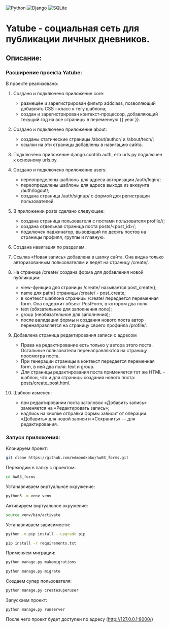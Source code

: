 ![Python](https://img.shields.io/badge/Python-3.10-blue?style=for-the-badge&logo=python&logoColor=yellow)
![Django](https://img.shields.io/badge/Django-2.2.6-red?style=for-the-badge&logo=django&logoColor=blue)
![SQLite](https://img.shields.io/badge/sqlite-%2307405e.svg?style=for-the-badge&logo=sqlite&logoColor=white)


# Yatube - социальная сеть для публикации личных дневников. 

## Описание:
### Расширение проекта Yatube:

В проекте реализовано:
1. Создано и подключено приложение core:
   - размещён и зарегистрирован фильтр addclass, позволяющий добавлять CSS - класс к тегу шаблона;
   - создан и зарегистрирован контекст-процессор, добавляющий текущий год на все страницы в переменную {{ year }}.
2. Создано и подключено приложение about:
   - созданы статические страницы /about/author/ и /about/tech/;
   - ссылки на эти страницы добавлены в навигацию сайта.
3. Подключено приложение django.contrib.auth, его urls.py подключен к основному urls.py.

4. Создано и подключено приложение users:
   - переопределены шаблоны для адреса авторизации /auth/login/;
   - переопределены шаблоны для адреса выхода из аккаунта /auth/logout/;
   - создана страница /auth/signup/ с формой для регистрации пользователей.
5. В приложении posts сделано следующее:
   - создана страница пользователя c постами пользователя profile/<username>/;
   - создана отдельная страница поста posts/<post_id>/;
   - подключен паджинатор, выводящий по десять постов на страницы профиля, группы и главную.
     
6. Создана навигация по разделам.
   
7. Ссылка «Новая запись» добавлена в шапку сайта. Она видна только авторизованным пользователям и ведёт на страницу /create/.

8. На странице /create/ создана форма для добавления новой публикации:
   - view-функция для страницы /create/ называется post_create();
   - name для path() страницы /create/ - post_create;
   - в контекст шаблона страницы /create/ передается переменная form. Она содержит объект PostForm, в котором два поля:
   - text (обязательное для заполнения поле);
   - group (необязательное для заполнения);
   - после валидации формы и создания нового поста автор перенаправляется на страницу своего профайла /profile/.

9. Добавлена страница редактирования записи с адресом
    - Права на редактирование есть только у автора этого поста. Остальные пользователи перенаправляются на страницу просмотра поста.
    - При генерации страницы в контекст передается переменная form, в ней два поля: text и group.
    - Для страницы редактирования поста применяется тот же HTML - шаблон, что и для страницы создания нового поста: posts/create_post.html.
      
10. Шаблон изменен:
    - при редактировании поста заголовок «Добавить запись» заменяется на «Редактировать запись»;
    - надпись на кнопке отправки формы зависит от операции: «Добавить» для новой записи и «Сохранить» — для редактирования.
      
### Запуск приложения:

Клонируем проект:

```bash
git clone https://github.com/edmondkoko/hw03_forms.git
```

Переходим в папку с проектом:

```bash
cd hw03_forms
```

Устанавливаем виртуальное окружение:

```bash
python3 -m venv venv
```

Активируем виртуальное окружение:

```bash
source venv/bin/activate
```

Устанавливаем зависимости:

```bash
python -m pip install --upgrade pip
```
```bash
pip install -r requirements.txt
```

Применяем миграции:

```bash
python manage.py makemigrations
```
```bash
python manage.py migrate
```

Создаем супер пользователя:

```bash
python manage.py createsuperuser
```

Запускаем проект:

```bash
python manage.py runserver
```

После чего проект будет доступен по адресу (http://127.0.0.1:8000/)
